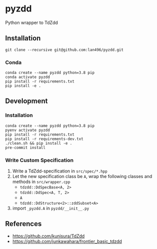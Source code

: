 # pyzdd
Python wrapper to TdZdd

## Installation

```script
git clone --recursive git@github.com:lan496/pyzdd.git
```

### Conda
```
conda create --name pyzdd python=3.8 pip
conda activate pyzdd
pip install -r requirements.txt
pip install -e .
```

## Development

### Installation
```
conda create --name pyzdd python=3.8 pip
pyenv activate pyzdd
pip install -r requirements.txt
pip install -r requirements-dev.txt
./clean.sh && pip install -e .
pre-commit install
```

### Write Custom Specification
1. Write a TdZdd-specification in `src/spec/*.hpp`
2. Let the new specification class be `A`, wrap the following classes and methods in `src/wrapper.cpp`
    - `tdzdd::DdSpecBase<A, 2>`
    - `tdzdd::DdSpec<A, T, 2>`
    - `A`
    - `tdzdd::DdStructure<2>::zddSubset<A>`
3. import `_pyzdd.A` in `pyzdd/__init__.py`

## References
- https://github.com/kunisura/TdZdd
- https://github.com/junkawahara/frontier_basic_tdzdd

